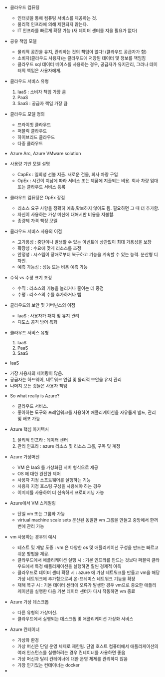 * 클라우드 컴퓨팅
  - 인터넷을 통해 컴퓨팅 서비스를 제공하는 것.
  - 물리적 인프라에 의해 제한되지 않는다.
  - IT 인프라를 빠르게 확장 가능 (새 데이터 센터를 지을 필요가 없다)

* 공유 책임 모델
  - 물리적 공간을 유지, 관리하는 것의 책임이 없다! (클라우드 공급자가 함)
  - 소비자(클라우드 사용자)는 클라우드에 저장된 데이터 및 정보를 책임짐
  - 클라우드 sql 데이터 베이스를 사용하는 경우, 공급자가 유지관리, 그러나 데이터의 책임은 사용자에게.
* 클라우드 서비스 유형
  1. IaaS : 소비자 책임 가장 큼
  2. PaaS
  3. SaaS : 공급자 책임 가장 큼
* 클라우드 모델 정의
  - 프라이빗 클라우드
  - 퍼블릭 클라우드
  - 하이브리드 클라우드
  - 다중 클라우드
* Azure Arc, Azure VMware solution

* 사용량 기반 모델 설명
  - CapEx : 일회성 선불 지출. 새로운 건물, 회사 차량 구입
  - OpEx : 시간이 지남에 따라 서비스 또는 제품에 지출되는 비용. 회사 차량 임대 또는 클라우드 서비스 등록
* 클라우드 컴퓨팅은 OpEx
  장점
  - 리소스 요구 사항을 정확히 예측,확보하지 않아도 됨. 필요하면 그 때 더 추가함.
  - 자신이 사용하는 가상 머신에 대해서만 비용을 지불함.
  - 종량제 가격 책정 모델
 
* 클라우드 서비스 사용의 이점
  - 고가용성 : 중단이나 발생할 수 있는 이벤트에 상관없이 최대 가용성을 보장
  - 확장성 : 수요에 맞게 리소스를 조정
  - 안정성 : 시스템이 장애로부터 복구하고 기능을 계속할 수 있는 능력. 분산형 디자인.
  - 예측 가능성 : 성능 또는 비용 예측 가능
* 수직 vs 수평 크기 조정
  - 수직 : 리소스의 기능을 늘리거나 줄이는 데 중점
  - 수평 : 리소스의 수를 추가하거나 뺌
* 클라우드의 보안 및 거버넌스의 이점
  - IaaS : 사용자가 패치 및 유지 관리
  - 디도스 공격 방어 특화
* 클라우드 서비스 유형
  1. IaaS
  2. PaaS
  3. SaaS

* IaaS
- 가장 사용자의 제어량이 많음.
- 공급자는 하드웨어, 네트워크 연결 및 물리적 보안을 유지 관리
- 나머지 모든 것들은 사용자 책임

* So what really is Azure?
  - 클라우드 서비스.
  - 좋아하는 도구와 프레임워크를 사용하여 애플리케이션을 자유롭게 빌드, 관리 및 배포 가능

* Azure 핵심 아키텍처
  1. 물리적 인프라 : 데이터 센터
  2. 관리 인프라 : azure 리소스 및 리소스 그룹, 구독 및 계정

* Azure 가상머신
  - VM 은 IaaS 를 가상화된 서버 형식으로 제공
  - OS 에 대한 완전한 제어
  - 사용자 지정 소프트웨어를 실행하는 기능
  - 사용자 지정 호스팅 구성을 사용해야 하는 경우
  - 이미지를 사용하여 더 신속하게 프로비저닝 가능
* Azure에서 VM 스케일링
  - 단일 vm 또는 그룹화 가능
  - virtual machine scale sets 분산된 동일한 vm 그룹을 만들고 중앙에서 한꺼번에 관리 가능
 
* vm 사용하는 경우의 예시
  - 테스트 및 개발 도중 : vm 은 다양한 os 및 애플리케이션 구성을 만드는 빠르고 쉬운 방법을 제공.
  - 클라우드에서 애플리케이션 실행 시 : 기본 인프라를 만드는 것보다 퍼블릭 클라우드에서 특정 애플리케이션을 실행하면 훨씬 경제적 이득
  - 클라우드로 데이터 센터 확장 시 : azure 에 가상 네트워크를 만들고 vm을 해당 가상 네트워크에 추가함으로써 온-프레미스 네트워크 기능을 확장
  - 재해 복구 시 : 기본 데이터 센터에 오류가 발생한 경우 vm으로 중요한 애플리케이션을 실행한 다음 기본 데이터 센터가 다시 작동하면 vm 종료

* Azure 가상 데스크톱
  - 다른 유형의 가상머신.
  - 클라우드에서 실행되는 데스크톱 및 애플리케이션 가상화 서비스
* Azure 컨테이너
  - 가상화 환경
  - 가상 머신은 단일 운영 체제로 제한됨. 단일 호스트 컴퓨터에서 애플리케이션의 여러 인스턴스를 실행하려는 경우 컨테이너를 사용하면 좋음
  - 가상 머신과 달리 컨테이너에 대한 운영 체제를 관리하지 않음
  - 가장 인기있는 컨테이너는 docker
* 
